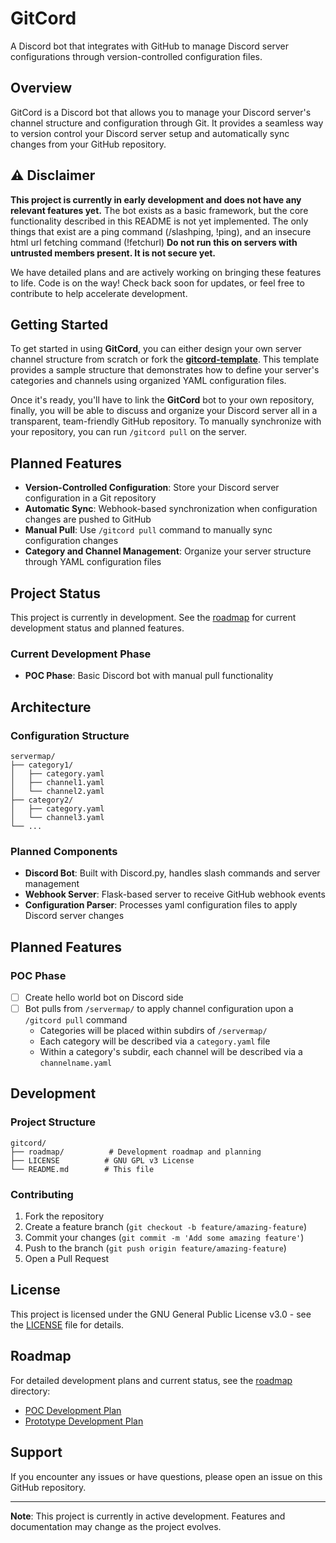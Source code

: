 # GitCord

A Discord bot that integrates with GitHub to manage Discord server configurations through version-controlled configuration files.

## Overview

GitCord is a Discord bot that allows you to manage your Discord server's channel structure and configuration through Git. It provides a seamless way to version control your Discord server setup and automatically sync changes from your GitHub repository.

## ⚠️ Disclaimer

**This project is currently in early development and does not have any relevant features yet.** The bot exists as a basic framework, but the core functionality described in this README is not yet implemented. The only things that exist are a ping command (/slashping, !ping), and an insecure html url fetching command (!fetchurl)
**Do not run this on servers with untrusted members present. It is not secure yet.**

We have detailed plans and are actively working on bringing these features to life. Code is on the way! Check back soon for updates, or feel free to contribute to help accelerate development.

## Getting Started

To get started in using **GitCord**, you can either design your own server channel structure from scratch or fork the **[gitcord-template](https://github.com/evolvewithevan/gitcord-template)**. This template provides a sample structure that demonstrates how to define your server's categories and channels using organized YAML configuration files.

Once it's ready, you'll have to link the **GitCord** bot to your own repository, finally, you will be able to discuss and organize your Discord server all in a transparent, team-friendly GitHub repository. To manually synchronize with your repository, you can run `/gitcord pull` on the server.


## Planned Features

- **Version-Controlled Configuration**: Store your Discord server configuration in a Git repository
- **Automatic Sync**: Webhook-based synchronization when configuration changes are pushed to GitHub
- **Manual Pull**: Use `/gitcord pull` command to manually sync configuration changes
- **Category and Channel Management**: Organize your server structure through YAML configuration files

## Project Status

This project is currently in development. See the [roadmap](./roadmap/) for current development status and planned features.

### Current Development Phase

- **POC Phase**: Basic Discord bot with manual pull functionality

## Architecture

### Configuration Structure

```
servermap/
├── category1/
│   ├── category.yaml
│   ├── channel1.yaml
│   └── channel2.yaml
├── category2/
│   ├── category.yaml
│   └── channel3.yaml
└── ...
```

### Planned Components

- **Discord Bot**: Built with Discord.py, handles slash commands and server management
- **Webhook Server**: Flask-based server to receive GitHub webhook events
- **Configuration Parser**: Processes yaml configuration files to apply Discord server changes

## Planned Features

### POC Phase
- [ ] Create hello world bot on Discord side
- [ ] Bot pulls from `/servermap/` to apply channel configuration upon a `/gitcord pull` command
  - Categories will be placed within subdirs of `/servermap/`
  - Each category will be described via a `category.yaml` file
  - Within a category's subdir, each channel will be described via a `channelname.yaml`

## Development

### Project Structure
```
gitcord/
├── roadmap/          # Development roadmap and planning
├── LICENSE          # GNU GPL v3 License
└── README.md        # This file
```

### Contributing

1. Fork the repository
2. Create a feature branch (`git checkout -b feature/amazing-feature`)
3. Commit your changes (`git commit -m 'Add some amazing feature'`)
4. Push to the branch (`git push origin feature/amazing-feature`)
5. Open a Pull Request

## License

This project is licensed under the GNU General Public License v3.0 - see the [LICENSE](LICENSE) file for details.

## Roadmap

For detailed development plans and current status, see the [roadmap](./roadmap/) directory:
- [POC Development Plan](./roadmap/poc.md)
- [Prototype Development Plan](./roadmap/prototype.md)

## Support

If you encounter any issues or have questions, please open an issue on this GitHub repository.

---

**Note**: This project is currently in active development. Features and documentation may change as the project evolves. 
